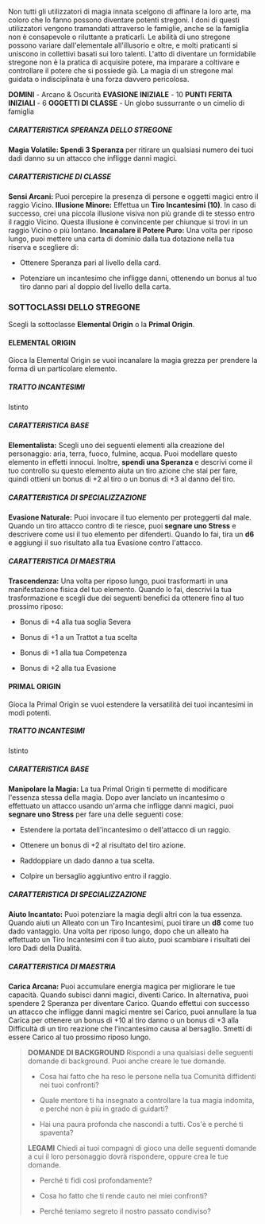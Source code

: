 Non tutti gli utilizzatori di magia innata scelgono di affinare la loro arte, ma coloro che lo fanno possono diventare potenti stregoni. I doni di questi utilizzatori vengono tramandati attraverso le famiglie, anche se la famiglia non è consapevole o riluttante a praticarli. Le abilità di uno stregone possono variare dall'elementale all'illusorio e oltre, e molti praticanti si uniscono in collettivi basati sui loro talenti. L'atto di diventare un formidabile stregone non è la pratica di acquisire potere, ma imparare a coltivare e controllare il potere che si possiede già. La magia di un stregone mal guidata o indisciplinata è una forza davvero pericolosa.

**DOMINI** - Arcano & Oscurità
**EVASIONE INIZIALE** - 10
**PUNTI FERITA INIZIALI** - 6
**OGGETTI DI CLASSE** - Un globo sussurrante o un cimelio di famiglia

##### CARATTERISTICA SPERANZA DELLO STREGONE
**Magia Volatile: Spendi 3 Speranza** per ritirare un qualsiasi numero dei tuoi dadi danno su un attacco che infligge danni magici.

##### CARATTERISTICHE DI CLASSE
**Sensi Arcani:** Puoi percepire la presenza di persone e oggetti magici entro il raggio Vicino.
**Illusione Minore:** Effettua un **Tiro Incantesimi (10)**. In caso di successo, crei una piccola illusione visiva non più grande di te stesso entro il raggio Vicino. Questa illusione è convincente per chiunque si trovi in un raggio Vicino o più lontano.
**Incanalare il Potere Puro:** Una volta per riposo lungo, puoi mettere una carta di dominio dalla tua dotazione nella tua riserva e scegliere di:

- Ottenere Speranza pari al livello della card.

- Potenziare un incantesimo che infligge danni, ottenendo un bonus al tuo tiro danno pari al doppio del livello della carta.

### SOTTOCLASSI DELLO STREGONE
Scegli la sottoclasse **Elemental Origin** o la **Primal Origin**.

#### ELEMENTAL ORIGIN
Gioca la Elemental Origin se vuoi incanalare la magia grezza per prendere la forma di un particolare elemento.

##### TRATTO INCANTESIMI
Istinto

##### CARATTERISTICA BASE
**Elementalista:** Scegli uno dei seguenti elementi alla creazione del personaggio: aria, terra, fuoco, fulmine, acqua. Puoi modellare questo elemento in effetti innocui. Inoltre, **spendi una Speranza** e descrivi come il tuo controllo su questo elemento aiuta un tiro azione che stai per fare, quindi ottieni un bonus di +2 al tiro o un bonus di +3 al danno del tiro.

##### CARATTERISTICA DI SPECIALIZZAZIONE
**Evasione Naturale:** Puoi invocare il tuo elemento per proteggerti dal male. Quando un tiro attacco contro di te riesce, puoi **segnare uno Stress** e descrivere come usi il tuo elemento per difenderti. Quando lo fai, tira un **d6** e aggiungi il suo risultato alla tua Evasione contro l'attacco.

##### CARATTERISTICA DI MAESTRIA
**Trascendenza:** Una volta per riposo lungo, puoi trasformarti in una manifestazione fisica del tuo elemento. Quando lo fai, descrivi la tua trasformazione e scegli due dei seguenti benefici da ottenere fino al tuo prossimo riposo:

- Bonus di +4 alla tua soglia Severa

- Bonus di +1 a un Trattot a tua scelta

- Bonus di +1 alla tua Competenza

- Bonus di +2 alla tua Evasione

#### PRIMAL ORIGIN
Gioca la Primal Origin se vuoi estendere la versatilità dei tuoi incantesimi in modi potenti.

##### TRATTO INCANTESIMI
Istinto

##### CARATTERISTICA BASE
**Manipolare la Magia:** La tua Primal Origin ti permette di modificare l'essenza stessa della magia. Dopo aver lanciato un incantesimo o effettuato un attacco usando un'arma che infligge danni magici, puoi **segnare uno Stress** per fare una delle seguenti cose:

- Estendere la portata dell'incantesimo o dell'attacco di un raggio.

- Ottenere un bonus di +2 al risultato del tiro azione.

- Raddoppiare un dado danno a tua scelta.

- Colpire un bersaglio aggiuntivo entro il raggio.

##### CARATTERISTICA DI SPECIALIZZAZIONE
**Aiuto Incantato:** Puoi potenziare la magia degli altri con la tua essenza. Quando aiuti un Alleato con un Tiro Incantesimi, puoi tirare un **d8** come tuo dado vantaggio. Una volta per riposo lungo, dopo che un alleato ha effettuato un Tiro Incantesimi con il tuo aiuto, puoi scambiare i risultati dei loro Dadi della Dualità.

##### CARATTERISTICA DI MAESTRIA
**Carica Arcana:** Puoi accumulare energia magica per migliorare le tue capacità. Quando subisci danni magici, diventi Carico. In alternativa, puoi spendere 2 Speranza per diventare Carico. Quando effettui con successo un attacco che infligge danni magici mentre sei Carico, puoi annullare la tua Carica per ottenere un bonus di +10 al tiro danno o un bonus di +3 alla Difficultà di un tiro reazione che l'incantesimo causa al bersaglio. Smetti di essere Carico al tuo prossimo riposo lungo.

> **DOMANDE DI BACKGROUND**
> Rispondi a una qualsiasi delle seguenti domande di background. Puoi anche creare le tue domande.
> 
> - Cosa hai fatto che ha reso le persone nella tua Comunità diffidenti nei tuoi confronti?
> 
> - Quale mentore ti ha insegnato a controllare la tua magia indomita, e perché non è più in grado di guidarti?
> 
> - Hai una paura profonda che nascondi a tutti. Cos'è e perché ti spaventa?
> 
> **LEGAMI**
> Chiedi ai tuoi compagni di gioco una delle seguenti domande a cui il loro personaggio dovrà rispondere, oppure crea le tue domande.
> 
> - Perché ti fidi così profondamente?
> 
> - Cosa ho fatto che ti rende cauto nei miei confronti?
> 
> - Perché teniamo segreto il nostro passato condiviso?